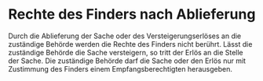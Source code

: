 # Rechte des Finders nach Ablieferung

Durch die Ablieferung der Sache oder des Versteigerungserlöses an die zuständige Behörde werden die Rechte des Finders nicht berührt. Lässt die zuständige Behörde die Sache versteigern, so tritt der Erlös an die Stelle der Sache. Die zuständige Behörde darf die Sache oder den Erlös nur mit Zustimmung des Finders einem Empfangsberechtigten herausgeben. 

